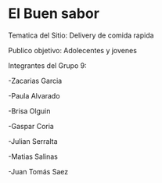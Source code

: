 # El Buen sabor
Tematica del Sitio: Delivery de comida rapida 

Publico objetivo: Adolecentes y jovenes

Integrantes del Grupo 9:

-Zacarias Garcia

-Paula Alvarado

-Brisa Olguin

-Gaspar Coria

-Julian Serralta 

-Matias Salinas

-Juan Tomás Saez

